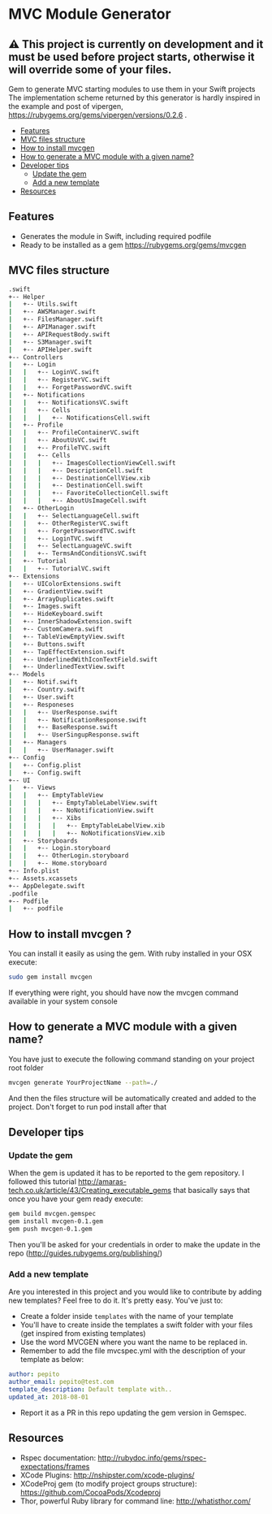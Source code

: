 MVC Module Generator
======================

## :warning: This project is currently on development and it must be used before project starts, otherwise it will override some of your files.

Gem to generate MVC starting modules to use them in your Swift projects
The implementation scheme returned by this generator is hardly inspired in the example and post of vipergen, https://rubygems.org/gems/vipergen/versions/0.2.6 .

- [Features](#features)
- [MVC files structure](#mvc-files-structure)
- [How to install mvcgen](#how-to-install-mvcgen)
- [How to generate a MVC module with a given name?](#how-to-generate-a-MVC-module-with-a-given-name?)
- [Developer tips](#developer-tips)
  - [Update the gem](#update-the-gem)
  - [Add a new template](#add-a-new-template)
- [Resources](#resources)

## Features
- Generates the module in Swift, including required podfile
- Ready to be installed as a gem https://rubygems.org/gems/mvcgen

<!-- ### Changelog 0.1.1 -->

## MVC files structure
```bash
.swift
+-- Helper
|   +-- Utils.swift
|   +-- AWSManager.swift
|   +-- FilesManager.swift
|   +-- APIManager.swift
|   +-- APIRequestBody.swift
|   +-- S3Manager.swift
|   +-- APIHelper.swift
+-- Controllers
|   +-- Login
|   |   +-- LoginVC.swift
|   |   +-- RegisterVC.swift
|   |   +-- ForgetPasswordVC.swift
|   +-- Notifications
|   |   +-- NotificationsVC.swift
|   |   +-- Cells
|   |   |   +-- NotificationsCell.swift
|   +-- Profile
|   |   +-- ProfileContainerVC.swift
|   |   +-- AboutUsVC.swift
|   |   +-- ProfileTVC.swift
|   |   +-- Cells
|   |   |   +-- ImagesCollectionViewCell.swift
|   |   |   +-- DescriptionCell.swift
|   |   |   +-- DestinationCellView.xib
|   |   |   +-- DestinationCell.swift
|   |   |   +-- FavoriteCollectionCell.swift
|   |   |   +-- AboutUsImageCell.swift
|   +-- OtherLogin
|   |   +-- SelectLanguageCell.swift
|   |   +-- OtherRegisterVC.swift
|   |   +-- ForgetPasswordTVC.swift
|   |   +-- LoginTVC.swift
|   |   +-- SelectLanguageVC.swift
|   |   +-- TermsAndConditionsVC.swift
|   +-- Tutorial
|   |   +-- TutorialVC.swift
+-- Extensions
|   +-- UIColorExtensions.swift
|   +-- GradientView.swift
|   +-- ArrayDuplicates.swift
|   +-- Images.swift
|   +-- HideKeyboard.swift
|   +-- InnerShadowExtension.swift
|   +-- CustomCamera.swift
|   +-- TableViewEmptyView.swift
|   +-- Buttons.swift
|   +-- TapEffectExtension.swift
|   +-- UnderlinedWithIconTextField.swift
|   +-- UnderlinedTextView.swift
+-- Models
|   +-- Notif.swift
|   +-- Country.swift
|   +-- User.swift
|   +-- Responeses
|   |   +-- UserResponse.swift
|   |   +-- NotificationResponse.swift
|   |   +-- BaseResponse.swift
|   |   +-- UserSingupResponse.swift
|   +-- Managers
|   |   +-- UserManager.swift
+-- Config
|   +-- Config.plist
|   +-- Config.swift
+-- UI
|   +-- Views
|   |   +-- EmptyTableView
|   |   |   +-- EmptyTableLabelView.swift
|   |   |   +-- NoNotificationView.swift
|   |   |   +-- Xibs
|   |   |   |   +-- EmptyTableLabelView.xib
|   |   |   |   +-- NoNotificationsView.xib
|   +-- Storyboards
|   |   +-- Login.storyboard
|   |   +-- OtherLogin.storyboard
|   |   +-- Home.storyboard
+-- Info.plist
+-- Assets.xcassets
+-- AppDelegate.swift
.podfile
+-- Podfile
|   +-- podfile
```
## How to install mvcgen ?
You can install it easily as using the gem. With ruby installed in your OSX execute:
```bash
sudo gem install mvcgen
```
If everything were right, you should have now the mvcgen command available in your system console

## How to generate a MVC module with a given name?
You have just to execute the following command standing on your project root folder
```bash
mvcgen generate YourProjectName --path=./
```
And then the files structure will be automatically created and added to the project. Don't forget to run pod install after that

## Developer tips
### Update the gem 
When the gem is updated it has to be reported to the gem repository. I followed this tutorial http://amaras-tech.co.uk/article/43/Creating_executable_gems that basically says that once you have your gem ready execute:
```bash
gem build mvcgen.gemspec
gem install mvcgen-0.1.gem
gem push mvcgen-0.1.gem
```
Then you'll be asked for your credentials in order to make the update in the repo (http://guides.rubygems.org/publishing/)

### Add a new template
Are you interested in this project and you would like to contribute by adding new templates? Feel free to do it. It's pretty easy. You've just to:
- Create a folder inside `templates` with the name of your template
- You'll have to create inside the templates a swift folder with your files (get inspired from existing templates)
- Use the word MVCGEN where you want the name to be replaced in.
- Remember to add the file mvcspec.yml with the description of your template as below:
```yaml
author: pepito
author_email: pepito@test.com
template_description: Default template with..
updated_at: 2018-08-01
```
- Report it as a PR in this repo updating the gem version in Gemspec.

## Resources
- Rspec documentation: http://rubydoc.info/gems/rspec-expectations/frames
- XCode Plugins: http://nshipster.com/xcode-plugins/
- XCodeProj gem (to modify project groups structure): https://github.com/CocoaPods/Xcodeproj
- Thor, powerful Ruby library for command line: http://whatisthor.com/
